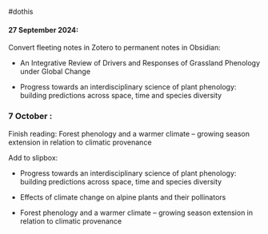 #dothis

#### 27 September 2024:

Convert fleeting notes in Zotero to permanent notes in Obsidian:

- An Integrative Review of Drivers and Responses of Grassland Phenology under Global Change

- Progress towards an interdisciplinary science of plant phenology: building predictions across space, time and species diversity

### 7 October :

Finish reading: Forest phenology and a warmer climate – growing season extension in relation to climatic provenance

Add to slipbox: 

- Progress towards an interdisciplinary science of plant phenology: building predictions across space, time and species diversity

- Effects of climate change on alpine plants and their pollinators

- Forest phenology and a warmer climate – growing season extension in relation to climatic provenance
